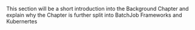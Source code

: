 This section will be a short introduction into the Background Chapter 
and explain why the Chapter is further split into BatchJob Frameworks and Kubernertes

